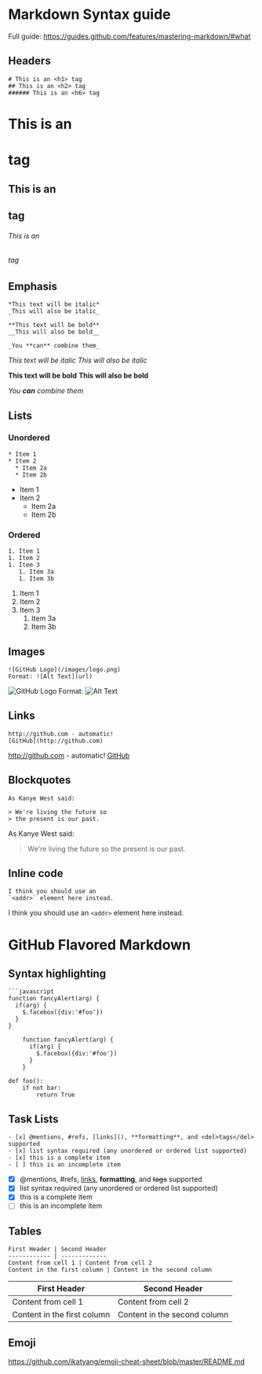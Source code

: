 # Markdown Syntax guide

Full guide: https://guides.github.com/features/mastering-markdown/#what

## Headers

```
# This is an <h1> tag
## This is an <h2> tag
###### This is an <h6> tag
```

# This is an <h1> tag
## This is an <h2> tag
###### This is an <h6> tag
 

## Emphasis
```
*This text will be italic*
_This will also be italic_

**This text will be bold**
__This will also be bold__

_You **can** combine them_
```
*This text will be italic*
_This will also be italic_

**This text will be bold**
__This will also be bold__

_You **can** combine them_

## Lists

### Unordered
```
* Item 1
* Item 2
  * Item 2a
  * Item 2b
```
* Item 1
* Item 2
  * Item 2a
  * Item 2b


### Ordered
```
1. Item 1
1. Item 2
1. Item 3
   1. Item 3a
   1. Item 3b
```
1. Item 1
1. Item 2
1. Item 3
   1. Item 3a
   1. Item 3b

## Images
```
![GitHub Logo](/images/logo.png)
Format: ![Alt Text](url)
```
![GitHub Logo](/images/logo.png)
Format: ![Alt Text](url)

## Links
```
http://github.com - automatic!
[GitHub](http://github.com)
```
http://github.com - automatic!
[GitHub](http://github.com)

## Blockquotes
```
As Kanye West said:

> We're living the future so
> the present is our past.
```
As Kanye West said:

> We're living the future so
> the present is our past.


## Inline code
```
I think you should use an
`<addr>` element here instead.
```
I think you should use an
`<addr>` element here instead.

# GitHub Flavored Markdown

## Syntax highlighting
```
```javascript
function fancyAlert(arg) {
  if(arg) {
    $.facebox({div:'#foo'})
  }
}

```

```
    function fancyAlert(arg) {
      if(arg) {
        $.facebox({div:'#foo'})
      }
    }
```

```
def foo():
    if not bar:
        return True
```

## Task Lists
```
- [x] @mentions, #refs, [links](), **formatting**, and <del>tags</del> supported
- [x] list syntax required (any unordered or ordered list supported)
- [x] this is a complete item
- [ ] this is an incomplete item
```
- [x] @mentions, #refs, [links](), **formatting**, and <del>tags</del> supported
- [x] list syntax required (any unordered or ordered list supported)
- [x] this is a complete item
- [ ] this is an incomplete item

## Tables
```
First Header | Second Header
------------ | -------------
Content from cell 1 | Content from cell 2
Content in the first column | Content in the second column
```

First Header | Second Header
------------ | -------------
Content from cell 1 | Content from cell 2
Content in the first column | Content in the second column


## Emoji
https://github.com/ikatyang/emoji-cheat-sheet/blob/master/README.md



